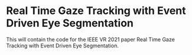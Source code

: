 # Real Time Gaze Tracking with Event Driven Eye Segmentation

This will contain the code for the IEEE VR 2021 paper Real Time Gaze Tracking with Event Driven Eye Segmentation.
